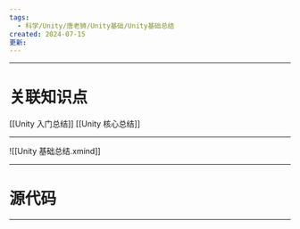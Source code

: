 ```yaml
---
tags:
  - 科学/Unity/唐老狮/Unity基础/Unity基础总结
created: 2024-07-15
更新:
---
```


---
# 关联知识点

[[Unity 入门总结]] [[Unity 核心总结]]

---

![[Unity 基础总结.xmind]]

---
# 源代码



---